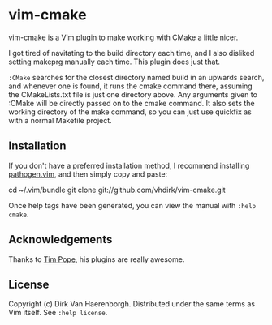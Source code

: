 vim-cmake
=========

vim-cmake is a Vim plugin to make working with CMake a little nicer.

I got tired of navitating to the build directory each time, and I also 
disliked setting makeprg manually each time. This plugin does just that. 

`:CMake` searches for the closest directory named build in an upwards search,
and whenever one is found, it runs the cmake command there, assuming the CMakeLists.txt
file is just one directory above. Any arguments given to :CMake will be directly passed
on to the cmake command. It also sets the working directory of the make command, so 
you can just use quickfix as with a normal Makefile project.

Installation
------------

If you don't have a preferred installation method, I recommend
installing [pathogen.vim](https://github.com/tpope/vim-pathogen), and
then simply copy and paste:

cd ~/.vim/bundle
git clone git://github.com/vhdirk/vim-cmake.git

Once help tags have been generated, you can view the manual with
`:help cmake`.



Acknowledgements
----------------

Thanks to [Tim Pope](http://tpo.pe/), his plugins are really awesome.



License
-------

Copyright (c) Dirk Van Haerenborgh.  Distributed under the same terms as Vim itself.
See `:help license`.
